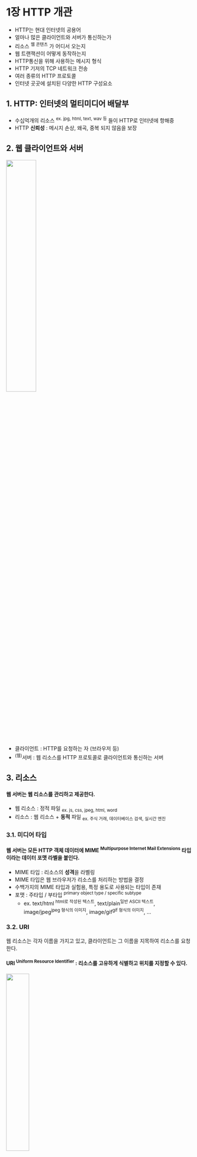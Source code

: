 # 1장 HTTP 개관

- HTTP는 현대 인터넷의 공용어
- 얼마나 많은 클라이언트와 서버가 통신하는가
- 리소스 <sup>웹 콘텐츠</sup> 가 어디서 오는지
- 웹 트랜잭션이 어떻게 동작하는지
- HTTP통신을 위해 사용하는 메시지 형식
- HTTP 기저의 TCP 네트워크 전송
- 여러 종류의 HTTP 프로토콜
- 인터넷 곳곳에 설치된 다양한 HTTP 구성요소

## 1. HTTP: 인터넷의 멀티미디어 배달부

- 수십억개의 리소스 <sup>ex. jpg, html, text, wav 등</sup> 들이 HTTP로 인터넷에 항해중
- HTTP **신뢰성** : 메시지 손상, 왜곡, 중복 되지 않음을 보장

## 2. 웹 클라이언트와 서버

<img src="img.png"  width="40%"/>  

- 클라이언트 : HTTP를 요청하는 자 (브라우저 등)
- <sup>(웹)</sup>서버 : 웹 리소스를 HTTP 프로토콜로 클라이언트와 통신하는 서버

## 3. 리소스

#### 웹 서버는 웹 리소스를 관리하고 제공한다.

- 웹 리소스 : 정적 파일 <sub>ex. js, css, jpeg, html, word</sub>
- 리소스 : 웹 리소스 + **동적** 파일 <sub>ex. 주식 거래, 데이터베이스 검색, 실시간 엔진</sub>

### 3.1. 미디어 타입

#### 웹 서버는 모든 HTTP 객체 데이터에 MIME <sup>Multipurpose Internet Mail Extensions</sup> 타입이라는 데이터 포맷 라벨을 붙인다.

- MIME 타입 : 리소스의 **성격**을 라벨링
- MIME 타입은 웹 브라우저가 리소스를 처리하는 방법을 결정
- 수백가지의 MIME 타입과 실험용, 특정 용도로 사용되는 타입이 존재
- 포맷 : 주타입 / 부타입 <sup>primary object type / specific subtype</sup>
    - ex. text/html <sup>html로 작성된 텍스트</sup>, text/plain<sup>일반 ASCII 텍스트</sup>, image/jpeg<sup>jpeg 형식의 이미지</sup>,
      image/gif<sup>gif 형식의 이미지</sup>, ...

### 3.2. URI

웹 리소스는 각자 이름을 가지고 있고, 클라이언트는 그 이름을 지목하여 리소스를 요청한다.

#### URI <sup>Uniform Resource Identifier</sup> : 리소스를 고유하게 식별하고 위치를 지정할 수 있다.

<img src="img_2.png"  width="35%"/>  

#### URI 구성요소

- http : http 프로토콜을 사용
- www.foo.com : 리소스를 소유한 도메인
- /index.html : / 경로에 위치한 index.html 파일 요청

### 3.3. URL

#### URL <sup>Uniform Resource Locator</sup> : 통합 자원 지시자

- **오늘날 대부분의 URI 는 URL**
- URL 구성요소
    - 스킴 <sup>scheme</sup> : 리소스에 접근하기 위해 사용할 프로토콜
    - 서버의 인터넷 주소 <sup>ex. www.naver.com</sup>
    - 웹 서버의 리소스 <sup>ex. /myPage/orderInfo.html</sup>

### 3.4. URN

#### URN <sup>Uniform Resource Name</sup> : 리소스 위치에 의존하지 않는 지시자

- 리소스 위치를 옮겨도 URN으로 찾아 들어감
- 아직 실험중이고, 미래성이 있음

## 4. 트랜잭션

HTTP 트랜잭션 = 요청 명령 <sup>HTTP 메시지</sup> + 응답 결과 <sup>HTTP 메시지</sup>

### 4.1. 메서드

모든 HTTP 요청 메시지는 하나의 메서드를 가진다.

#### 메서드 : 서버가 어떤 동작을 취해야하는지 지정

- ex. 웹페이지 가져오기, 게이트웨이 프로그램 실행하기, 파일 삭제하기 등
- 대표적인 메서드
    - GET : 서버에서 리소스를 가져온다.
    - PUT : 서버에 리소스를 저장한다.
    - DELETE : 서버에서 리소스를 삭제한다.
    - POST : 클라이언트 데이터를 서버 게이트웨이 애플리케이션으로 보내라.
    - HEAD : 지정한 리소스의 응답 중 HTTP 헤더만 보내라.

### 4.2. 상태 코드

- 세자리 숫자
- 클라이언트의 요청이 성공 or 실패 or 추가 조치 필요 한지 알려줌
- ex. 200, 302, 404 등
- reason phrase <sup>사유 구절</sup> : 상태 코드에 대한 짧은 설명
- ex. 404 'Not Found' <sup>없음, 리소스가 존재하지 않음</sup>

### 4.3. 웹페이지는 여러 객체로 이루어질 수 있다.

- 애플리케이션은 하나의 작업을 위해 1개 이상의 HTTP 트랜잭션 수행
- ex. 브라우저 naver.com 화면은 여러 웹 리소스 <sup>트랜잭션</sup>로 이루어짐

## 5. 메시지

#### HTTP 메시지는 단순한 줄 단위의 문자열이다.

- 요청 메시지 : **클라이언트에서 서버로** 보낸 HTTP 요청 메시지
- 응답 메시지 : **서버에서 클라이언트로** 보낸 HTTP 응답 메시지

#### HTTP 메시지 구성 요소

- 시작줄 : 요청이라면 서버의 동작에 대해서, 응답이라면 무슨 일이 일어났는지
- 헤더 :  0개 이상 존재
- 본문 : 메시지 본문, 어떤 종류의 데이터든 포함 가능
    - 요청일 경우 웹 서버로 실어 보내는 데이터
    - 응답일 경우 클라이언트에 반환하는 데이터
    - ex. HTML 문서, 이미지, 동영상, JSON 데이터 등

### 5.1. 간단한 메시지의 예

<img src="img_1.png"  width="55%"/>  

## 6. TCP 커넥션

### 6.1. TCP/IP

#### TCP가 HTTP에게 제공하는 것

- 오류 없는 데이터 전송
- 순서에 맞는 데이터그램 전달
- 조각나지 않는 데이터 스트림

HTTP는 TCP 계층이다. S
일단 TCP 커넥션이 맺어지면, 메시지가 없어지거나, 손상되거나, 순서가 바뀌는 일이 없다.

### 6.2. 접속, IP 주소 그리고 포트번호

IP 주소와 Port를 사용해 TCP/IP 계층에서 커넥션을 맺는다.

1. 웹브라우저가 서버의 URL에서 호스트 추출
2. 서버의 호스트명을 IP 주소로 변환
3. 서버의 포트번호를 추출s
4. 웹 서버와 TCP 커넥션 맺기
5. 웹 브라우저가 HTTP 메시지를 TCP 커넥션을 통해 전송
6. 웹 서버가 HTTP 메시지를 받고, TCP 커넥션을 통해 HTTP 메시지를 웹 브라우저로 전송
7. TCP 커넥션 종료 and 응답을 브라우저에 출력

### 6.3. 텔넷(Telnet)을 이용한 실제 예제

#### 텔넷으로 ../tools.html 문서 가져오기

```bash
$ telnet www.joes-hardware.com 80
## ...
$ GET /tools.html HTTP/1.1
$ Host: www.joes-hardware.com
$ [enter]
HTTP / 1.1 200 OK
Date: Sat, 09 Apr 2011 14:42:11 GMT
...
```

## 7. 프로토콜 버전

- HTTP/0.9 : 1991년, GET 메서드만 지원, 헤더가 없음
- HTTP/1.0 : 1996년, GET, HEAD, POST 메서드 지원, 헤더 추가
- HTTP/1.0+ : 1997년, 지속 커넥션, 가상 호스팅, 추가 보안 기능
- HTTP/1.1 : 1997년, GET, HEAD, POST, PUT, DELETE, TRACE, OPTIONS 메서드 지원, 헤더 추가, 캐시, 파이프라인, 가상 호스팅, 추가 보안 기능
- HTTP/2.0 : 2015년, 성능 개선, 헤더 압축, 서버 푸시, 바이너리 프레이밍, 멀티플렉싱, 스트림 우선순위, 프로토콜 네고시에이션

## 8. 웹의 구성요소

### 8.1. [프락시](../../2부_HTTP_아키텍처/6장_프락시/README.md)

- 클라이언트와 서버의 중개자
- 주로 보안을 위해 사용
- ex. 회사에서 리소스 다운시 바이러스 검사, 성인 컨텐츠 차단

### 8.2. 캐시

- 자주 찾는 문서들의 사본을 저장한는 HTTP 프락시 서버
- 웹서버에 가는것 보다 더 빨리 응답 가능

### 8.3. 게이트웨이

- HTTP 프로토콜을 다른 프로토콜로 변환
- 클라이언트는 자신이 게이트웨이와 통신하고 있음을 모름

### 8.4. 터널

- 두 커넥션 사이에서 raw 데이터를 열지 않고 그대로 전달하는 HTTP 애플리케이션
- 주로 비 HTTP 데이터를 하나 이상의 HTTP 커넥션을 통해 전송할 때 사용

### 8.5. 에이전트

- 사용자를 위해 HTTP 요청을 스스로 만들어주는 클라이언트 프로그램
- ex. 스파이더, 웹로봇

## 9. 시작의 끝

## 10. 추가 정보
